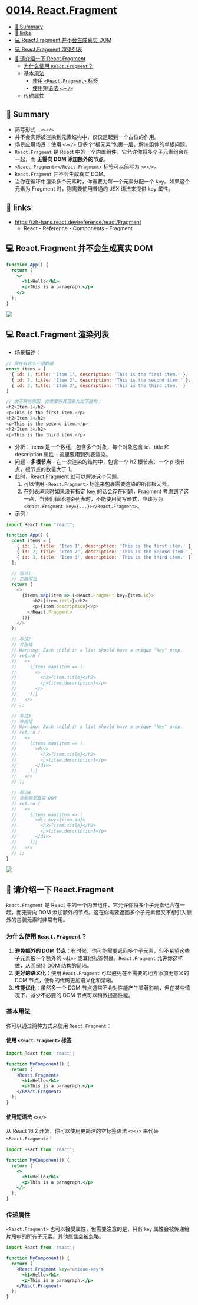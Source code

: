 # [0014. React.Fragment](https://github.com/Tdahuyou/react/tree/main/0014.%20React.Fragment)

<!-- region:toc -->
- [📝 Summary](#-summary)
- [🔗 links](#-links)
- [💻 React.Fragment 并不会生成真实 DOM](#-reactfragment-并不会生成真实-dom)
- [💻 React.Fragment 渲染列表](#-reactfragment-渲染列表)
- [🤖 请介绍一下 React.Fragment](#🤖-请介绍一下-reactfragment)
  - [为什么使用 `React.Fragment`？](#为什么使用-`reactfragment`？)
  - [基本用法](#基本用法)
    - [使用 `<React.Fragment>` 标签](#使用-`<reactfragment>`-标签)
    - [使用短语法 `<></>`](#使用短语法-`<></>`)
  - [传递属性](#传递属性)
<!-- endregion:toc -->

## 📝 Summary

- 简写形式：`<></>`
- 并不会实际被渲染到元素结构中，仅仅是起到一个占位的作用。
- 场景应用场景：使用 `<></>` 见多个“根元素”包裹一层，解决组件的单根问题。
- `React.Fragment` 是 React 中的一个内置组件，它允许你将多个子元素组合在一起，而 **无需向 DOM 添加额外的节点**。
- `<React.Fragment></React.Fragment>` 标签可以简写为 `<></>`。
- `React.Fragment` 并不会生成真实 DOM。
- 当你在循环中渲染多个元素时，你需要为每一个元素分配一个 key。如果这个元素为 Fragment 时，则需要使用普通的 JSX 语法来提供 key 属性。

## 🔗 links

- https://zh-hans.react.dev/reference/react/Fragment
  - React - Reference - Components - Fragment

## 💻 React.Fragment 并不会生成真实 DOM

```jsx
function App() {
  return (
    <>
      <h1>Hello</h1>
      <p>This is a paragraph.</p>
    </>
  );
}
```

![](md-imgs/2024-09-27-16-08-13.png)

## 💻 React.Fragment 渲染列表

- 场景描述：

```js
// 现在有这么一组数据
const items = [
  { id: 1, title: 'Item 1', description: 'This is the first item.' },
  { id: 2, title: 'Item 2', description: 'This is the second item.' },
  { id: 3, title: 'Item 3', description: 'This is the third item.' }
]

// 由于某些原因，你需要将其渲染为如下结构：
<h2>Item 1</h2>
<p>This is the first item.</p>
<h2>Item 2</h2>
<p>This is the second item.</p>
<h2>Item 3</h2>
<p>This is the third item.</p>
```

- 分析：items 是一个数组，包含多个对象，每个对象包含 id、title 和 description 属性 - 这里要用到列表渲染。
- 问题 - **多根节点** - 在一次渲染的结构中，包含一个 h2 根节点、一个 p 根节点，根节点的数量大于 1。
- 此时，React.Fragment 就可以解决这个问题。
  1. 可以使用 `<React.Fragment>` 标签来包裹需要渲染的所有根元素。
  2. 在列表渲染时如果没有指定 key 的话会存在问题，Fragment 考虑到了这一点，当我们循环渲染列表时，不能使用简写形式，应该写为 `<React.Fragment key={...}></React.Fragment>`。
- 示例：

```js
import React from "react";

function App() {
  const items = [
    { id: 1, title: 'Item 1', description: 'This is the first item.' },
    { id: 2, title: 'Item 2', description: 'This is the second item.' },
    { id: 3, title: 'Item 3', description: 'This is the third item.' }
  ];

  // 写法1
  // 正确写法
  return (
    <>
      {items.map(item => (<React.Fragment key={item.id}>
          <h2>{item.title}</h2>
          <p>{item.description}</p>
        </React.Fragment>
      ))}
    </>
  );

  // 写法2
  // 会报错
  // Warning: Each child in a list should have a unique "key" prop.
  // return (
  //   <>
  //     {items.map(item => (
  //       <>
  //         <h2>{item.title}</h2>
  //         <p>{item.description}</p>
  //       </>
  //     ))}
  //   </>
  // );

  // 写法3
  // 会报错
  // Warning: Each child in a list should have a unique "key" prop.
  // return (
  //   <>
  //     {items.map(item => (
  //       <div>
  //         <h2>{item.title}</h2>
  //         <p>{item.description}</p>
  //       </div>
  //     ))}
  //   </>
  // );

  // 写法4
  // 会影响到真实 DOM
  // return (
  //   <>
  //     {items.map(item => (
  //       <div key={item.id}>
  //         <h2>{item.title}</h2>
  //         <p>{item.description}</p>
  //       </div>
  //     ))}
  //   </>
  // );
}
```

![](md-imgs/2024-09-27-16-46-29.png)

## 🤖 请介绍一下 React.Fragment

`React.Fragment` 是 React 中的一个内置组件，它允许你将多个子元素组合在一起，而无需向 DOM 添加额外的节点。这在你需要返回多个子元素但又不想引入额外的包装元素时非常有用。

### 为什么使用 `React.Fragment`？

1. **避免额外的 DOM 节点**：有时候，你可能需要返回多个子元素，但不希望这些子元素被一个额外的 `<div>` 或其他标签包裹。`React.Fragment` 允许你这样做，从而保持 DOM 结构的简洁。
2. **更好的语义化**：使用 `React.Fragment` 可以避免在不需要的地方添加无意义的 DOM 节点，使你的代码更加语义化和清晰。
3. **性能优化**：虽然多一个 DOM 节点通常不会对性能产生显著影响，但在某些情况下，减少不必要的 DOM 节点可以稍微提高性能。

### 基本用法

你可以通过两种方式来使用 `React.Fragment`：

#### 使用 `<React.Fragment>` 标签

```jsx
import React from 'react';

function MyComponent() {
  return (
    <React.Fragment>
      <h1>Hello</h1>
      <p>This is a paragraph.</p>
    </React.Fragment>
  );
}
```

#### 使用短语法 `<></>`

从 React 16.2 开始，你可以使用更简洁的空标签语法 `<></>` 来代替 `<React.Fragment>`：

```jsx
import React from 'react';

function MyComponent() {
  return (
    <>
      <h1>Hello</h1>
      <p>This is a paragraph.</p>
    </>
  );
}
```

### 传递属性

`<React.Fragment>` 也可以接受属性，但需要注意的是，只有 `key` 属性会被传递给片段中的所有子元素。其他属性会被忽略。

```jsx
import React from 'react';

function MyComponent() {
  return (
    <React.Fragment key="unique-key">
      <h1>Hello</h1>
      <p>This is a paragraph.</p>
    </React.Fragment>
  );
}
```